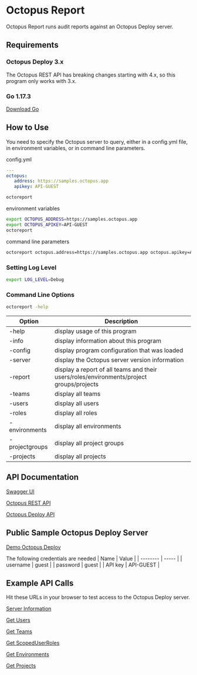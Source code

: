 # Octopus Report

 Octopus Report runs audit reports against an Octopus Deploy server.

## Requirements

### Octopus Deploy 3.x
The Octopus REST API has breaking changes starting with 4.x, so this program only works with 3.x.

### Go 1.17.3
[Download Go](https://golang.org/dl/)

## How to Use

You need to specify the Octopus server to query, either in a config.yml file, in environment variables, or in command line parameters.

config.yml

```yaml
---
octopus:
   address: https://samples.octopus.app
   apikey: API-GUEST
```
```bash
octoreport
```

environment variables

```bash
export OCTOPUS_ADDRESS=https://samples.octopus.app
export OCTOPUS_APIKEY=API-GUEST
octoreport
```

command line parameters

```bash
octoreport octopus.address=https://samples.octopus.app octopus.apikey=API-GUEST
```

### Setting Log Level

```bash
export LOG_LEVEL=Debug
```

### Command Line Options
```bash
octoreport -help
```

| Option         | Description |
| -------------- | ----------- |
| -help          | display usage of this program |
| -info          | display information about this program |
| -config        | display program configuration that was loaded |
| -server        | display the Octopus server version information |
| -report        | display a report of all teams and their users/roles/environments/project groups/projects |
| -teams         | display all teams |
| -users         | display all users |
| -roles         | display all roles |
| -environments  | display all environments |
| -projectgroups | display all project groups |
| -projects      | display all projects |

## API Documentation

[Swagger UI](https://samples.octopus.app/swaggerui/index.html)

[Octopus REST API](https://octopus.com/docs/api-and-integration/api)

[Octopus Deploy API](https://github.com/OctopusDeploy/OctopusDeploy-Api/wiki)

## Public Sample Octopus Deploy Server

[Demo Octopus Deploy](https://samples.octopus.app)

The following credentials are needed
| Name     | Value |
| -------- | ----- |
| username | guest |
| password | guest |
| API key  | API-GUEST |

## Example API Calls

Hit these URLs in your browser to test access to the Octopus Deploy server.

[Server Information](https://samples.octopus.app/api?apikey=API-GUEST)

[Get Users](https://samples.octopus.app/api/users?apikey=API-GUEST)

[Get Teams](https://samples.octopus.app/api/teams?apikey=API-GUEST)

[Get ScopedUserRoles](https://samples.octopus.app/api/teams/teams-everyone/scopeduserroles?apikey=API-GUEST)

[Get Environments](https://samples.octopus.app/api/environments?apikey=API-GUEST)

[Get Projects](https://samples.octopus.app/api/projects?apikey=API-GUEST)
